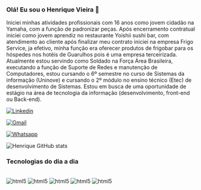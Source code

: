 ### Olá! Eu sou o Henrique Vieira 👋

 Iniciei minhas atividades profissionais com 16 anos como jovem cidadão na Yamaha, com a função de padronizar peças. Após encerramento contratual iniciei como jovem aprendiz no restaurante Yoishii sushi bar, com atendimento ao cliente após finalizar meu contrato iniciei na empresa Frigo Service, ja efetivo, minha função era oferecer produtos de frigobar para os hóspedes nos hotéis de Guarulhos pois é uma empresa terceirizada.
 Atualmente estou servindo como Soldado na Força Área Brasileira, executando a função de Suporte de Redes e manutenção de Computadores, estou cursando o 6º semestre no curso de Sistemas da informação (Uninove) e cursando o 2º módulo no ensino técnico (Etec) de desenvolvimento de Sistemas.
 Estou em busca de uma oportunidade de estágio na área de tecnologia da informação (desenvolvimento, front-end ou Back-end).

[![Linkedin](https://img.shields.io/badge/LinkedIn-0077B5?style=for-the-badge&logo=linkedin&logoColor=white)](https://www.linkedin.com/in/henrique-vieira-a373521b0/)

[![Gmail](https://img.shields.io/badge/Gmail-D14836?style=for-the-badge&logo=gmail&logoColor=white)](https://mail.google.com/mail/u/0/?tab=rm&ogbl#inbox)

[![Whatsapp](https://img.shields.io/badge/WhatsApp-25D366?style=for-the-badge&logo=whatsapp&logoColor=white)](https://wa.me/5511985289052)

![Henrique GitHub stats](https://github-readme-stats.vercel.app/api?username=henrique24k&show_icons=true&theme=radical)

### Tecnologias do dia a dia

<div style="display: inline_block"><br/>
    <img aling="center" alt="html5" src="https://img.shields.io/badge/HTML-239120?style=for-the-badge&logo=html5&logoColor=white"/>
    <img aling="center" alt="html5" src="https://img.shields.io/badge/.NET-5C2D91?style=for-the-badge&logo=.net&logoColor=white"/>
    <img aling="center" alt="html5" src="https://img.shields.io/badge/JavaScript-F7DF1E?style=for-the-badge&logo=javascript&logoColor=black"/>
    <img aling="center" alt="html5" src="https://img.shields.io/badge/CSS-239120?&style=for-the-badge&logo=css3&logoColor=white"/>
    <img aling="center" alt="html5" src="https://img.shields.io/badge/C%23-239120?style=for-the-badge&logo=c-sharp&logoColor=white"/>

</div>

